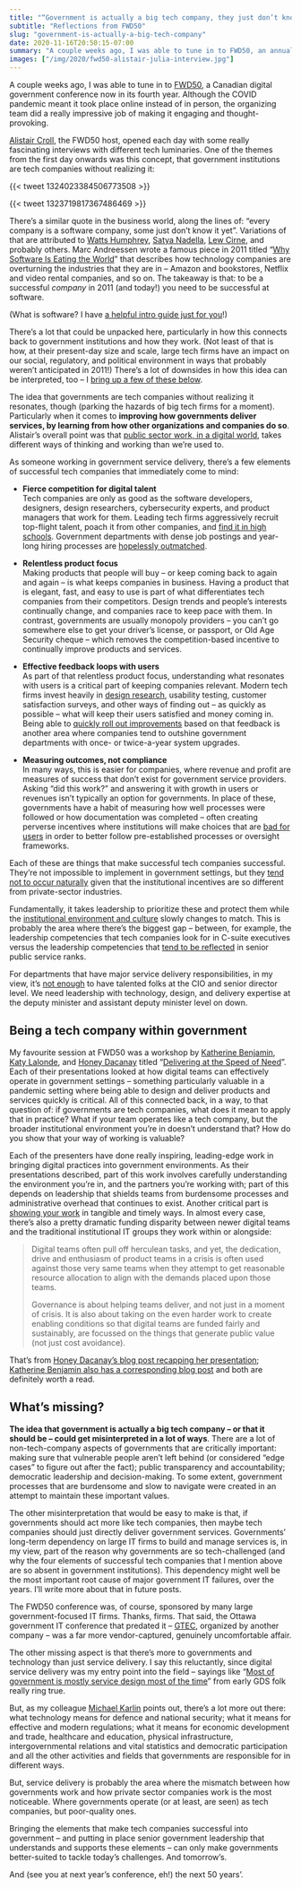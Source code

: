 ```yaml
---
title: "“Government is actually a big tech company, they just don’t know it yet.”"
subtitle: "Reflections from FWD50"
slug: "government-is-actually-a-big-tech-company"
date: 2020-11-16T20:50:15-07:00
summary: "A couple weeks ago, I was able to tune in to FWD50, an annual Canadian digital government conference.  One of the themes from the first day onwards was this concept, that government institutions are tech companies without realizing it. Just like “every company is a software company”, public sector institutions need to think differently about how they work, and what leadership they have, in order to be successful today."
images: ["/img/2020/fwd50-alistair-julia-interview.jpg"]
---
```


A couple weeks ago, I was able to tune in to [FWD50](https://fwd50.com/), a Canadian digital government conference now in its fourth year. Although the COVID pandemic meant it took place online instead of in person, the organizing team did a really impressive job of making it engaging and thought-provoking. 

[Alistair Croll](https://twitter.com/acroll), the FWD50 host, opened each day with some really fascinating interviews with different tech luminaries. One of the themes from the first day onwards was this concept, that government institutions are tech companies without realizing it:

{{< tweet 1324023384506773508 >}}

{{< tweet 1323719817367486469 >}}

There’s a similar quote in the business world, along the lines of: “every company is a software company, some just don’t know it yet”. Variations of that are attributed to [Watts Humphrey](https://www.informit.com/articles/article.aspx?p=25491), [Satya Nadella](https://www.satellitetoday.com/innovation/2019/02/26/microsoft-ceo-every-company-is-now-a-software-company/), [Lew Cirne](https://blog.newrelic.com/technology/twims-prince-magic-leap-hbr-software-intel-minecraft/), and probably others. Marc Andreessen wrote a famous piece in 2011 titled “[Why Software Is Eating the World](https://a16z.com/2011/08/20/why-software-is-eating-the-world/)” that describes how technology companies are overturning the industries that they are in – Amazon and bookstores, Netflix and video rental companies, and so on. The takeaway is that: to be a successful _company_ in 2011 (and today!) you need to be successful at software. 

(What is software? I have [a helpful intro guide just for you](/2020/10/19/interfaces-data-and-math/)!)

There’s a lot that could be unpacked here, particularly in how this connects back to government institutions and how they work. (Not least of that is how, at their present-day size and scale, large tech firms have an impact on our social, regulatory, and political environment in ways that probably weren’t anticipated in 2011!) There’s a lot of downsides in how this idea can be interpreted, too – I [bring up a few of these below](#what-s-missing).

The idea that governments are tech companies without realizing it resonates, though (parking the hazards of big tech firms for a moment). Particularly when it comes to **improving how governments deliver services, by learning from how other organizations and companies do so**. Alistair’s overall point was that [public sector work, in a digital world](https://twitter.com/sboots/status/1324010000298266629), takes different ways of thinking and working than we’re used to. 

As someone working in government service delivery, there’s a few elements of successful tech companies that immediately come to mind:

*   **Fierce competition for digital talent** \
Tech companies are only as good as the software developers, designers, design researchers, cybersecurity experts, and product managers that work for them. Leading tech firms aggressively recruit top-flight talent, poach it from other companies, and [find it in high schools](https://newsroom.carleton.ca/story/carleton-shopify-internships/). Government departments with dense job postings and year-long hiring processes are [hopelessly outmatched](/2020/05/26/why-are-there-so-few-senior-developers-in-government/).

*   **Relentless product focus** \
Making products that people will buy – or keep coming back to again and again – is what keeps companies in business. Having a product that is elegant, fast, and easy to use is part of what differentiates tech companies from their competitors. Design trends and people’s interests continually change, and companies race to keep pace with them. In contrast, governments are usually monopoly providers – you can’t go somewhere else to get your driver’s license, or passport, or Old Age Security cheque – which removes the competition-based incentive to continually improve products and services. 

*   **Effective feedback loops with users** \
As part of that relentless product focus, understanding what resonates with users is a critical part of keeping companies relevant. Modern tech firms invest heavily in [design research](https://twitter.com/sboots/status/1324085564241575936), usability testing, customer satisfaction surveys, and other ways of finding out – as quickly as possible – what will keep their users satisfied and money coming in. Being able to [quickly roll out improvements](/2020/01/10/shipping/) based on that feedback is another area where companies tend to outshine government departments with once- or twice-a-year system upgrades.

*   **Measuring outcomes, not compliance** \
In many ways, this is easier for companies, where revenue and profit are measures of success that don’t exist for government service providers. Asking “did this work?” and answering it with growth in users or revenues isn’t typically an option for governments. In place of these, governments have a habit of measuring how well processes were followed or how documentation was completed – often creating perverse incentives where institutions will make choices that are [bad for users](/2020/02/27/user-needs-not-government-needs/) in order to better follow pre-established processes or oversight frameworks. 

Each of these are things that make successful tech companies successful. They’re not impossible to implement in government settings, but they [tend not to occur naturally](https://twitter.com/sboots/status/1324086571927277569) given that the institutional incentives are so different from private-sector industries. 

Fundamentally, it takes leadership to prioritize these and protect them while the [institutional environment and culture](https://twitter.com/sboots/status/1324065904112652290) slowly changes to match. This is probably the area where there’s the biggest gap – between, for example, the leadership competencies that tech companies look for in C-suite executives versus the leadership competencies that [tend to be reflected](https://nationalpost.com/news/next-generation-of-canadas-assistant-deputy-ministers-too-insular-lacking-in-skills-study) in senior public service ranks. 

For departments that have major service delivery responsibilities, in my view, it’s [not enough](https://twitter.com/bellmar/status/1326322219354628098) to have talented folks at the CIO and senior director level. We need leadership with technology, design, and delivery expertise at the deputy minister and assistant deputy minister level on down. 

## Being a tech company within government

My favourite session at FWD50 was a workshop by [Katherine Benjamin](https://twitter.com/mskatiebenjamin), [Katy Lalonde](https://twitter.com/katylalonde), and [Honey Dacanay](https://twitter.com/honeygolightly) titled “[Delivering at the Speed of Need](https://fwd50.com/session/delivering-at-the-speed-of-need/)”. Each of their presentations looked at how digital teams can effectively operate in government settings – something particularly valuable in a pandemic setting where being able to design and deliver products and services quickly is critical. All of this connected back, in a way, to that question of: if governments are tech companies, what does it mean to apply that in practice? What if your team operates like a tech company, but the broader institutional environment you’re in doesn’t understand that? How do you show that your way of working is valuable?

Each of the presenters have done really inspiring, leading-edge work in bringing digital practices into government environments. As their presentations described, part of this work involves carefully understanding the environment you’re in, and the partners you’re working with; part of this depends on leadership that shields teams from burdensome processes and administrative overhead that continues to exist. Another critical part is [showing your work](https://twitter.com/sboots/status/1324088620421156869) in tangible and timely ways. In almost every case, there’s also a pretty dramatic funding disparity between newer digital teams and the traditional institutional IT groups they work within or alongside:

> Digital teams often pull off herculean tasks, and yet, the dedication, drive and enthusiasm of product teams in a crisis is often used against those very same teams when they attempt to get reasonable resource allocation to align with the demands placed upon those teams.
> 
> Governance is about helping teams deliver, and not just in a moment of crisis. It is also about taking on the even harder work to create enabling conditions so that digital teams are funded fairly and sustainably, are focussed on the things that generate public value (not just cost avoidance).

That’s from [Honey Dacanay’s blog post recapping her presentation](https://honeygolightly.medium.com/enabling-conditions-not-just-heroics-110a2faba643); [Katherine Benjamin also has a corresponding blog post](https://nyc-cto.medium.com/scoping-new-products-in-the-context-of-covid-19-3-tips-for-delivering-at-the-speed-of-need-cff715ed022e) and both are definitely worth a read.

## What’s missing?

**The idea that government is actually a big tech company – or that it should be – could get misinterpreted in a lot of ways**. There are a lot of non-tech-company aspects of governments that are critically important: making sure that vulnerable people aren’t left behind (or considered “edge cases” to figure out after the fact); public transparency and accountability; democratic leadership and decision-making. To some extent, government processes that are burdensome and slow to navigate were created in an attempt to maintain these important values. 

The other misinterpretation that would be easy to make is that, if governments should act more like tech companies, then maybe tech companies should just directly deliver government services. Governments’ long-term dependency on large IT firms to build and manage services is, in my view, part of the reason why governments are so tech-challenged (and why the four elements of successful tech companies that I mention above are so absent in government institutions). This dependency might well be the most important root cause of major government IT failures, over the years. I’ll write more about that in future posts. 

The FWD50 conference was, of course, sponsored by many large government-focused IT firms. Thanks, firms. That said, the Ottawa government IT conference that predated it – [GTEC](https://ottawacitizen.com/business/local-business/gtec-ends-with-a-whimper-conference-postponed-indefinitely), organized by another company – was a far more vendor-captured, genuinely uncomfortable affair. 

The other missing aspect is that there’s more to governments and technology than just service delivery. I say this reluctantly, since digital service delivery was my entry point into the field – sayings like “[Most of government is mostly service design most of the time](https://blog.mattedgar.com/2015/05/12/most-of-government-is-mostly-service-design-most-of-the-time-discuss/)” from early GDS folk really ring true. 

But, as my colleague [Michael Karlin](https://twitter.com/supergovernance) points out, there’s a lot more out there: what technology means for defence and national security; what it means for effective and modern regulations; what it means for economic development and trade, healthcare and education, physical infrastructure, intergovernmental relations and vital statistics and democratic participation and all the other activities and fields that governments are responsible for in different ways.

But, service delivery is probably the area where the mismatch between how governments work and how private sector companies work is the most noticeable. Where governments operate (or at least, are seen) as tech companies, but poor-quality ones. 

Bringing the elements that make tech companies successful into government – and putting in place senior government leadership that understands and supports these elements – can only make governments better-suited to tackle today’s challenges. And tomorrow’s. 

And (see you at next year’s conference, eh!) the next 50 years’.

